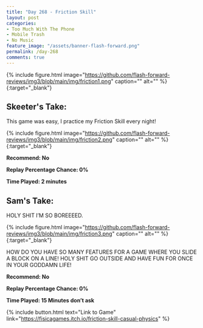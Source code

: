 ```yaml
---
title: "Day 268 - Friction Skill"
layout: post
categories:
- Too Much With The Phone
- Mobile Trash
- No Music
feature_image: "/assets/banner-flash-forward.png"
permalink: /day-268
comments: true
---
```


{% include figure.html image="https://github.com/flash-forward-reviews/img3/blob/main/img/friction1.png" caption="" alt="" %}{:target="_blank"}
 
## Skeeter's Take:

This game was easy, I practice my Friction Skill every night!

{% include figure.html image="https://github.com/flash-forward-reviews/img3/blob/main/img/friction2.png" caption="" alt="" %}{:target="_blank"}

**Recommend: No**

**Replay Percentage Chance: 0%**

**Time Played: 2 minutes**

## Sam's Take:

HOLY SHIT I’M SO BOREEEED.

{% include figure.html image="https://github.com/flash-forward-reviews/img3/blob/main/img/friction3.png" caption="" alt="" %}{:target="_blank"}

HOW DO YOU HAVE SO MANY FEATURES FOR A GAME WHERE YOU SLIDE A BLOCK ON A LINE! HOLY SHIT GO OUTSIDE AND HAVE FUN FOR ONCE IN YOUR GODDAMN LIFE!

**Recommend: No**

**Replay Percentage Chance: 0%**

**Time Played: 15 Minutes don’t ask**

{% include button.html text="Link to Game" link="https://fisicagames.itch.io/friction-skill-casual-physics" %}